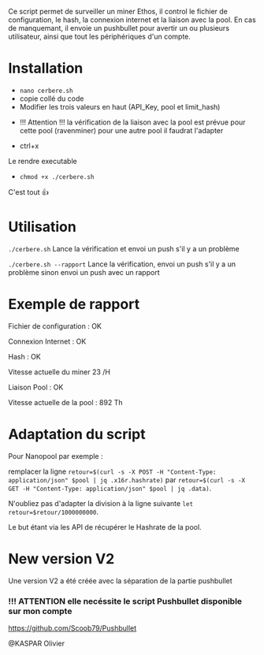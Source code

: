 Ce script permet de surveiller un miner Ethos, il control le fichier de configuration, le hash, la connexion internet et la liaison avec la pool. En cas de manquemant, il envoie un pushbullet pour avertir un ou plusieurs utilisateur, ainsi que tout les périphériques d'un compte.

# Installation

- `nano cerbere.sh`
- copie collé du code
- Modifier les trois valeurs en haut (API_Key, pool et limit_hash)
* !!! Attention !!! la vérification de la liaison avec la pool est prévue pour cette pool (ravenminer) pour une autre pool il faudrat l'adapter
- ctrl+x

Le rendre executable
- `chmod +x ./cerbere.sh`


C'est tout :thumbsup:

# Utilisation

`./cerbere.sh` Lance la vérification et envoi un push s'il y a un problème

`./cerbere.sh --rapport` Lance la vérification, envoi un push s'il y a un problème sinon envoi un push avec un rapport

# Exemple de rapport

Fichier de configuration : OK

Connexion Internet : OK

Hash : OK

Vitesse actuelle du miner 23 /H

Liaison Pool : OK

Vitesse actuelle de la pool : 892 Th

# Adaptation du script

Pour Nanopool par exemple :

remplacer la ligne `retour=$(curl -s -X POST -H "Content-Type: application/json" $pool | jq .x16r.hashrate)` par `retour=$(curl -s -X GET -H "Content-Type: application/json" $pool | jq .data)`.

N'oubliez pas d'adapter la  division à la ligne suivante `let retour=$retour/1000000000`.

Le but étant via les API de récupérer le Hashrate de la pool.

# New version V2

Une version V2 a été créée avec la séparation de la partie pushbullet

### !!! ATTENTION elle necéssite le script Pushbullet disponible sur mon compte
https://github.com/Scoob79/Pushbullet

@KASPAR Olivier
